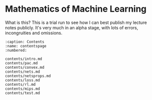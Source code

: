 Mathematics of Machine Learning
==========

What is this? This is a trial run to see how I can best publish my lecture notes publicly. It's very much in an 
alpha stage, with lots of errors, incongruities and omissions. 

```{toctree}
:caption: Contents
:name: contentspage
:numbered:

contents/intro.md
contents/pac.md
contents/convex.md
contents/nets.md
contents/netsprops.md
contents/loss.md
contents/rl.md
contents/mips.md
contents/test.md
```
